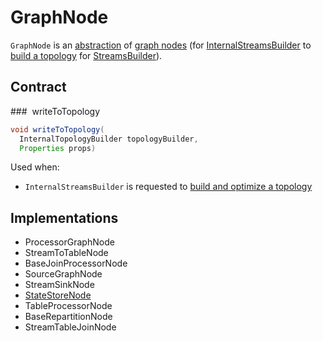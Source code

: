 # GraphNode

`GraphNode` is an [abstraction](#contract) of [graph nodes](#implementations) (for [InternalStreamsBuilder](InternalStreamsBuilder.md#root) to [build a topology](InternalStreamsBuilder.md#buildAndOptimizeTopology) for [StreamsBuilder](../StreamsBuilder.md#build)).

## Contract

### <span id="writeToTopology"> writeToTopology

```java
void writeToTopology(
  InternalTopologyBuilder topologyBuilder,
  Properties props)
```

Used when:

* `InternalStreamsBuilder` is requested to [build and optimize a topology](InternalStreamsBuilder.md#buildAndOptimizeTopology)

## Implementations

* ProcessorGraphNode
* StreamToTableNode
* BaseJoinProcessorNode
* SourceGraphNode
* StreamSinkNode
* [StateStoreNode](StateStoreNode.md)
* TableProcessorNode
* BaseRepartitionNode
* StreamTableJoinNode
